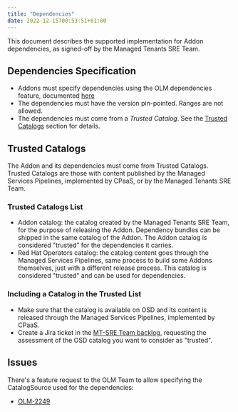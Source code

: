 ```yaml
---
title: "Dependencies"
date: 2022-12-15T00:53:51+01:00
---
```


This document describes the supported implementation for Addon dependencies,
as signed-off by the Managed Tenants SRE Team.

## Dependencies Specification

* Addons must specify dependencies using the OLM dependencies feature,
  documented
  [here](https://docs.openshift.com/container-platform/4.7/operators/understanding/olm/olm-understanding-dependency-resolution.html)
* The dependencies must have the version pin-pointed. Ranges are not allowed.
* The dependencies must come from a *Trusted Catalog*. See the
  [Trusted Catalogs](#trusted-catalogs) section for details.

## Trusted Catalogs

The Addon and its dependencies must come from Trusted Catalogs. Trusted
Catalogs are those with content published by the Managed Services Pipelines,
implemented by CPaaS, or by the Managed Tenants SRE Team.

### Trusted Catalogs List

* Addon catalog: the catalog created by the Managed Tenants SRE Team, for the
  purpose of releasing the Addon. Dependency bundles can be shipped in the same
  catalog of the Addon. The Addon catalog is considered "trusted" for
  the dependencies it carries.
* Red Hat Operators catalog: the catalog content goes through the Managed
  Services Pipelines, same process to build some Addons themselves, just with
  a different release process. This catalog is considered "trusted" and can be
  used for dependencies.

### Including a Catalog in the Trusted List

* Make sure that the catalog is available on OSD and its content is released
  through the Managed Services Pipelines, implemented by CPaaS.
* Create a Jira ticket in the
  [MT-SRE Team backlog](https://issues.redhat.com/secure/CreateIssue.jspa?pid=12326231&issuetype=3),
  requesting the assessment of the OSD catalog you want to consider as
  "trusted".

## Issues

There's a feature request to the OLM Team to allow specifying the
CatalogSource used for the dependencies:
* [OLM-2249](https://issues.redhat.com/browse/OLM-2249)
